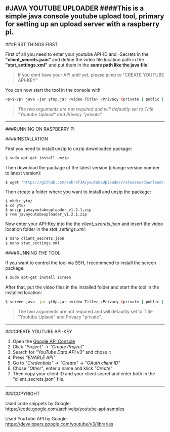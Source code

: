 #JAVA YOUTUBE UPLOADER
####This is a simple java console youtube upload tool, primary for setting up an upload server with a raspberry pi.
---

###FIRST THINGS FIRST

First of all you need to enter your youtube API-ID and -Secrets in the **"client_secrets.json"** and define the video file location path in the **"stat_settings.xml"** and put them in the **same path like the java file**!
>If you dont have your API until yet, please jump to "CREATE YOUTUBE API-KEY"

You can now start the tool in the console with 
```bash
<p>$</p> java -jar ytUp.jar <video Title> <Privacy (private | public | unlisted)>
```
>*The two arguments are not required and will defaultly set to Title "Youtube Uplaod" and Privacy "private".*

---

###RUNNING ON RASPBERRY PI

####INSTALLATION

First you need to install unzip to unzip downloaded package:
```bash
$ sudo apt-get install unzip
```
Then download the package of the latest version (change version number to latest version):
```bash
$ wget "https://github.com/zekroTJA/youtubeUploader/releases/download/1.2.1/javayoutubeuploader_v1.2.1.zip"
```
Then create a folder where you want to install and unzip the package:
```shell
$ mkdir ytu/
$ cd ytu/
$ unzip javayoutubeuploader_v1.2.1.zip
$ rem javayoutubeuploader_v1.2.1.zip
```
Now enter your API-Key into the the *client_secrets.json* and insert the video location folder in the *stat_settings.xml*:
```bash
$ nano client_secrets.json
$ nano stat_settings.xml
```

####RUNNING THE TOOL

If you want to control the tool via SSH, I recommend to install the screen package:
```bash
$ sudo apt-get install screen
```
After that, put the video files in the installed folder and start the tool in the installed location:
```bash
$ screen java -jar ytUp.jar <video Title> <Privacy (private | public | unlisted)> 
```
>The two arguments are not required and will defaultly set to Title "Youtube Uplaod" and Privacy "private".

---

###CREATE YOUTUBE API-KEY

1. Open the [Google API Console](https://console.developers.google.com)
2. Click *"Project"* -> *"Create Project"*
3. Search for *"YouTube Data API v3"* and chose it
4. Press *"ENABLE API"*
5. Go to *"Credentials"* -> *"Create"* -> *"OAuth client ID"*
6. Chose *"Other"*, enter a name and klick *"Create"*
7. Then copy your client ID and your client secret and enter both in the "client_secrets.json" file.

---

###COPYRIGHT

Used code snippets by Google: https://code.google.com/archive/p/youtube-api-samples

Used YouTube API by Google: https://developers.google.com/youtube/v3/libraries

